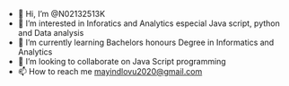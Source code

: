 - 👋 Hi, I’m @N02132513K
- 👀 I’m interested in Inforatics and Analytics especial Java script, python and Data analysis
- 🌱 I’m currently learning Bachelors honours Degree in Informatics and Analytics
- 💞️ I’m looking to collaborate on Java Script programming
- 📫 How to reach me mayindlovu2020@gmail.com

<!---
N02132513K/N02132513K is a ✨ special ✨ repository because its `README.md` (this file) appears on your GitHub profile.
You can click the Preview link to take a look at your changes.
--->
